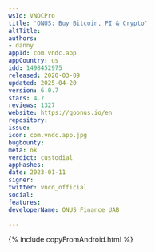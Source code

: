```yaml
---
wsId: VNDCPro
title: 'ONUS: Buy Bitcoin, PI & Crypto'
altTitle: 
authors:
- danny
appId: com.vndc.app
appCountry: us
idd: 1498452975
released: 2020-03-09
updated: 2025-04-20
version: 6.0.7
stars: 4.7
reviews: 1327
website: https://goonus.io/en
repository: 
issue: 
icon: com.vndc.app.jpg
bugbounty: 
meta: ok
verdict: custodial
appHashes: 
date: 2023-01-11
signer: 
twitter: vncd_official
social: 
features: 
developerName: ONUS Finance UAB

---
```


{% include copyFromAndroid.html %}
